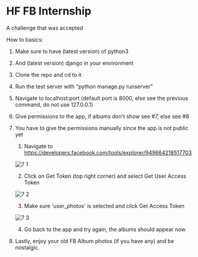 # HF FB Internship
A challenge that was accepted

How to basics:
1. Make sure to have (latest version) of python3 
2. And (latest version) django in your environment
3. Clone the repo and cd to it
4. Run the test server with "python manage.py runserver"
5. Navigate to localhost:port (default port is 8000, else see the previous command, do not use 127.0.0.1) 
6. Give permissions to the app, if albums don't show see #7, else see #8
7. You have to give the permissions manually since the app is not public yet
    1. Navigate to https://developers.facebook.com/tools/explorer/949664218517703
    
    ![7 1](https://user-images.githubusercontent.com/7444066/33236663-4bd7f9d4-d252-11e7-8ca0-aca228396e1a.jpg)
    
    2. Click on Get Token (top right corner) and select Get User Access Token

    ![7 2](https://user-images.githubusercontent.com/7444066/33236665-4f5e3fa0-d252-11e7-98cb-2bb8eb725270.jpg)

    3. Make sure 'user_photos' is selected and click Get Access Token

    ![7 3](https://user-images.githubusercontent.com/7444066/33236674-b45c0c0c-d252-11e7-891c-ec82e10fd8e1.jpg)

    4. Go back to the app and try again, the albums should appear now
  
8. Lastly, enjoy your old FB Album photos (if you have any) and be nostalgic.
